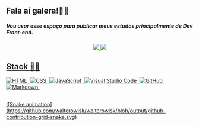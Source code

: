 ## Fala aí galera!🤙🏼

##### Vou usar esse espaço para publicar meus estudos principalmente de Dev Front-end.

<div align="center">
  <a href="https://github.com/walterowisk">
  <img height="180em" widht="auto" src="https://github-readme-stats.vercel.app/api?username=walterowisk&show_icons=true&theme=tokyonight&include_all_commits=true&count_private=true"/>
  <img height="180em" widht="auto" src="https://github-readme-stats.vercel.app/api/top-langs/?username=walterowisk&layout=compact&langs_count=7&theme=tokyonight"/>
</div>

##
  
## Stack 🔧🔋

![HTML](https://img.shields.io/badge/-HTML-05122A?style=flat&logo=HTML5)&nbsp;
![CSS](https://img.shields.io/badge/-CSS-05122A?style=flat&logo=CSS3&logoColor=1572B6)&nbsp;
![JavaScript](https://img.shields.io/badge/-JavaScript-05122A?style=flat&logo=javascript)&nbsp;  ![Visual Studio Code](https://img.shields.io/badge/-Visual%20Studio%20Code-05122A?style=flat&logo=visual-studio-code&logoColor=007ACC)&nbsp; ![GitHub](https://img.shields.io/badge/-GitHub-05122A?style=flat&logo=github)&nbsp; ![Markdown](https://img.shields.io/badge/-Markdown-05122A?style=flat&logo=markdown)&nbsp; 
 
  
 ##
  
<div>
![Snake animation](https://github.com/walterowisk/walterowisk/blob/output/github-contribution-grid-snake.svg)
</div>
